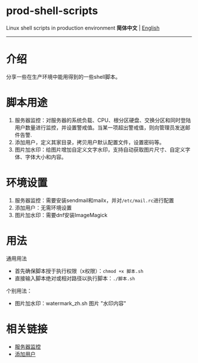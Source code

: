 # prod-shell-scripts
Linux shell scripts in production environment
**简体中文** | [English](README_en.md)

---

# 介绍

分享一些在生产环境中能用得到的一些shell脚本。

# 脚本用途

1. 服务器监控：对服务器的系统负载、CPU、根分区硬盘、交换分区和同时登陆用户数量进行监控，并设置警戒值。当某一项超出警戒值，则向管理员发送邮件告警.
2. 添加用户，定义其家目录，拷贝用户默认配置文件，设置密码等。
3. 图片加水印：给图片增加自定义文字水印，支持自动获取图片尺寸、自定义字体、字体大小和内容。

# 环境设置

1. 服务器监控：需要安装sendmail和mailx，并对`/etc/mail.rc`进行配置
2. 添加用户：无需环境设置
3. 图片加水印：需要dnf安装ImageMagick

# 用法

通用用法
- 首先确保脚本授于执行权限（x权限）：`chmod +x 脚本.sh`
- 直接输入脚本绝对或相对路径以执行脚本：`./脚本.sh`

个别用法：
- 图片加水印：watermark_zh.sh 图片 "水印内容"

# 相关链接

- [服务器监控](https://www.ninjacat.cn/2022/07/10/%e7%94%9f%e4%ba%a7%e7%8e%af%e5%a2%83%e4%b8%8b%e5%ae%9e%e7%94%a8%e7%9a%84shell%e8%84%9a%e6%9c%ac%ef%bc%88%e4%b8%80%ef%bc%89/)
- [添加用户](https://www.ninjacat.cn/2022/07/20/%e7%94%9f%e4%ba%a7%e7%8e%af%e5%a2%83%e4%b8%8b%e5%ae%9e%e7%94%a8%e7%9a%84shell%e8%84%9a%e6%9c%ac%ef%bc%88%e4%ba%8c%ef%bc%89/)